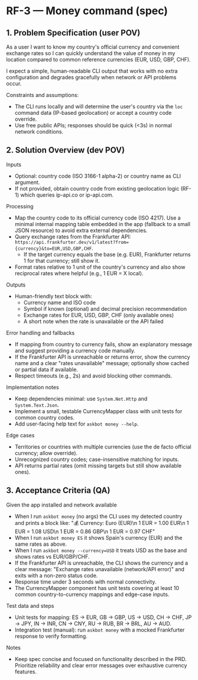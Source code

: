 # RF-3 — Money command (spec)

## 1. Problem Specification (user POV)

As a user I want to know my country's official currency and convenient exchange rates so I can quickly understand the value of money in my location compared to common reference currencies (EUR, USD, GBP, CHF).

I expect a simple, human-readable CLI output that works with no extra configuration and degrades gracefully when network or API problems occur.

Constraints and assumptions:
- The CLI runs locally and will determine the user's country via the `loc` command data (IP-based geolocation) or accept a country code override.
- Use free public APIs; responses should be quick (<3s) in normal network conditions.

## 2. Solution Overview (dev POV)

Inputs
- Optional: country code (ISO 3166-1 alpha-2) or country name as CLI argument.
- If not provided, obtain country code from existing geolocation logic (RF-1) which queries ip-api.co or ip-api.com.

Processing
- Map the country code to its official currency code (ISO 4217). Use a minimal internal mapping table embedded in the app (fallback to a small JSON resource) to avoid extra external dependencies.
- Query exchange rates from the Frankfurter API: `https://api.frankfurter.dev/v1/latest?from={currency}&to=EUR,USD,GBP,CHF`.
  - If the target currency equals the base (e.g. EUR), Frankfurter returns 1 for that currency; still show it.
- Format rates relative to 1 unit of the country's currency and also show reciprocal rates where helpful (e.g., 1 EUR = X local).

Outputs
- Human-friendly text block with:
  - Currency name and ISO code
  - Symbol if known (optional) and decimal precision recommendation
  - Exchange rates for EUR, USD, GBP, CHF (only available ones)
  - A short note when the rate is unavailable or the API failed

Error handling and fallbacks
- If mapping from country to currency fails, show an explanatory message and suggest providing a currency code manually.
- If the Frankfurter API is unreachable or returns error, show the currency name and a clear "rates unavailable" message; optionally show cached or partial data if available.
- Respect timeouts (e.g., 2s) and avoid blocking other commands.

Implementation notes
- Keep dependencies minimal: use `System.Net.Http` and `System.Text.Json`.
- Implement a small, testable CurrencyMapper class with unit tests for common country codes.
- Add user-facing help text for `askbot money --help`.

Edge cases
- Territories or countries with multiple currencies (use the de facto official currency; allow override).
- Unrecognized country codes; case-insensitive matching for inputs.
- API returns partial rates (omit missing targets but still show available ones).

## 3. Acceptance Criteria (QA)

Given the app installed and network available
- When I run `askbot money` (no args) the CLI uses my detected country and prints a block like:
  "💰 Currency: Euro (EUR)\n   1 EUR = 1.00 EUR\n   1 EUR = 1.08 USD\n   1 EUR = 0.86 GBP\n   1 EUR = 0.97 CHF"
- When I run `askbot money ES` it shows Spain's currency (EUR) and the same rates as above.
- When I run `askbot money --currency=USD` it treats USD as the base and shows rates vs EUR/GBP/CHF.
- If the Frankfurter API is unreachable, the CLI shows the currency and a clear message: "Exchange rates unavailable (network/API error)" and exits with a non-zero status code.
- Response time under 3 seconds with normal connectivity.
- The CurrencyMapper component has unit tests covering at least 10 common country-to-currency mappings and edge-case inputs.

Test data and steps
- Unit tests for mapping: ES -> EUR, GB -> GBP, US -> USD, CH -> CHF, JP -> JPY, IN -> INR, CN -> CNY, RU -> RUB, BR -> BRL, AU -> AUD.
- Integration test (manual): run `askbot money` with a mocked Frankfurter response to verify formatting.

Notes
- Keep spec concise and focused on functionality described in the PRD. Prioritize reliability and clear error messages over exhaustive currency features.
